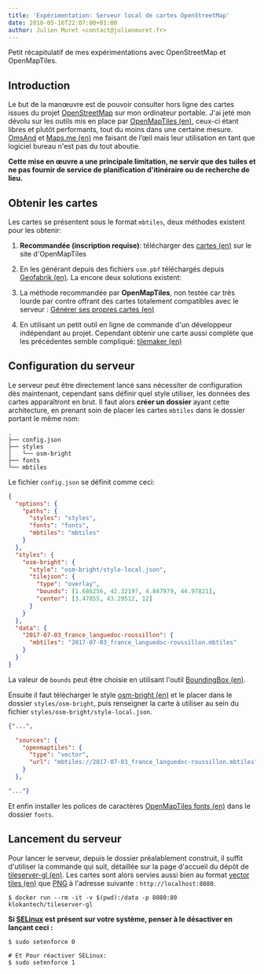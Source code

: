 ```yaml
---
title: 'Expérimentation: Serveur local de cartes OpenStreetMap'
date: 2018-05-16T22:07:00+01:00
author: Julien Muret <contact@julienmuret.fr>
---
```


Petit récapitulatif de mes expérimentations avec OpenStreetMap et OpenMapTiles.

<!-- more -->

## Introduction

Le but de la manœuvre est de pouvoir consulter hors ligne des cartes issues du
projet [OpenStreetMap][1] sur mon ordinateur portable. J'ai jeté mon dévolu sur
les outils mis en place par [OpenMapTiles (en)][2], ceux-ci étant libres et
plutôt performants, tout du moins dans une certaine mesure. [OmsAnd][3] et
[Maps.me (en)][4] me faisant de l’œil mais leur utilisation en tant que logiciel
bureau n'est pas du tout aboutie.

**Cette mise en œuvre a une principale limitation, ne servir que des tuiles et
ne pas fournir de service de planification d'itinéraire ou de recherche de
lieu.**

## Obtenir les cartes

Les cartes se présentent sous le format `mbtiles`, deux méthodes existent pour
les obtenir:

1. **Recommandée (inscription requise)**: télécharger des [cartes (en)][5] sur
   le site d'OpenMapTiles

2. En les générant depuis des fichiers `osm.pbf` téléchargés depuis
   [Geofabrik (en)][6]. La encore deux solutions existent:

3. La méthode recommandée par **OpenMapTiles**, non testée car très lourde par
   contre offrant des cartes totalement compatibles avec le serveur :
   [Générer ses propres cartes (en)][7]

4. En utilisant un petit outil en ligne de commande d'un développeur
   indépendant au projet. Cependant obtenir une carte aussi complète que les
   précédentes semble compliqué: [tilemaker (en)][8]

## Configuration du serveur

Le serveur peut être directement lancé sans nécessiter de configuration dès
maintenant, cependant sans définir quel style utiliser, les données des cartes
apparaîtront en brut. Il faut alors **créer un dossier** ayant cette
architecture, en prenant soin de placer les cartes `mbtiles` dans le dossier
portant le même nom:

```text
.
├── config.json
├── styles
│   └── osm-bright
├── fonts
└── mbtiles
```

Le fichier `config.json` se définit comme ceci:

```json
{
  "options": {
    "paths": {
      "styles": "styles",
      "fonts": "fonts",
      "mbtiles": "mbtiles"
    }
  },
  "styles": {
    "osm-bright": {
      "style": "osm-bright/style-local.json",
      "tilejson": {
        "type": "overlay",
        "bounds": [1.686256, 42.32197, 4.847979, 44.97821],
        "center": [3.47855, 43.29512, 12]
      }
    }
  },
  "data": {
    "2017-07-03_france_languedoc-roussillon": {
      "mbtiles": "2017-07-03_france_languedoc-roussillon.mbtiles"
    }
  }
}
```

La valeur de `bounds` peut être choisie en utilisant l'outil
[BoundingBox (en)][9].

Ensuite il faut télécharger le style [osm-bright (en)][10] et le placer dans le
dossier `styles/osm-bright`, puis renseigner la carte à utiliser au sein du
fichier `styles/osm-bright/style-local.json`.

```json
{"...",

  "sources": {
    "openmaptiles": {
      "type": "vector",
      "url": "mbtiles://2017-07-03_france_languedoc-roussillon.mbtiles"
    }
  },

"..."}
```

Et enfin installer les polices de caractères [OpenMapTiles fonts (en)][11] dans
le dossier `fonts`.

## Lancement du serveur

Pour lancer le serveur, depuis le dossier préalablement construit, il suffit
d'utiliser la commande qui suit, détaillée sur la page d'accueil du dépôt de
[tileserver-gl (en)][12]. Les cartes sont alors servies aussi bien au format
[vector tiles (en)][13] que [PNG][14] à l'adresse suivante :
`http://localhost:8080`.

```shell
$ docker run --rm -it -v $(pwd):/data -p 8080:80 klokantech/tileserver-gl
```

**Si [SELinux][15] est présent sur votre système, penser à le désactiver en
lançant ceci :**

```shell
$ sudo setenforce 0

# Et Pour réactiver SELinux:
$ sudo setenforce 1
```

<!-- links -->

[1]: https://fr.wikipedia.org/wiki/OpenStreetMap
[2]: https://openmaptiles.org/
[3]: https://fr.wikipedia.org/wiki/OsmAnd
[4]: https://en.wikipedia.org/wiki/Maps.me
[5]: https://openmaptiles.com/downloads/
[6]: https://download.geofabrik.de/
[7]: https://openmaptiles.org/docs/generate/generate-openmaptiles/
[8]: https://github.com/systemed/tilemaker
[9]: http://boundingbox.klokantech.com/
[10]: https://github.com/openmaptiles/osm-bright-gl-style/releases/tag/v1.6
[11]: https://github.com/openmaptiles/fonts/releases/tag/v2.0
[12]: https://github.com/klokantech/tileserver-gl
[13]: https://en.wikipedia.org/wiki/Vector_tiles
[14]: https://fr.wikipedia.org/wiki/Portable_Network_Graphics
[15]: https://fr.wikipedia.org/wiki/SELinux
